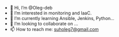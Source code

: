 - 👋 Hi, I’m @Oleg-deb
- 👀 I’m interested in monitoring and IaaC. 
- 🌱 I’m currently learning Ansible, Jenkins, Python...
- 💞️ I’m looking to collaborate on ...
- 📫 How to reach me: suholeg7@gmail.com

<!---
Oleg-deb/Oleg-deb is a ✨ special ✨ repository because its `README.md` (this file) appears on your GitHub profile.
You can click the Preview link to take a look at your changes.
--->
